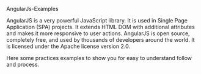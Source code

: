 AngularJs-Examples

AngularJS is a very powerful JavaScript library. It is used in Single Page Application (SPA) projects. It extends HTML DOM with additional attributes and makes it more responsive to user actions. AngularJS is open source, completely free, and used by thousands of developers around the world. It is licensed under the Apache license version 2.0.

Here some practices examples to show you for easy to understand follow and process.